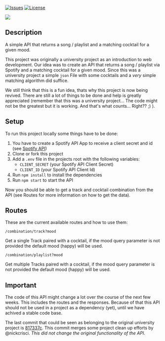 [![Issues](https://img.shields.io/github/issues/nickcrisci/beatdrinks.svg)](https://github.com/nickcrisci/beatdrinks/issues)
[![License](https://img.shields.io/github/license/nickcrisci/beatdrinks)](https://github.com/nickcrisci/beatdrinks/blob/main/LICENSE)

![](https://github.com/nickcrisci/BeatDrinks/wiki/images/beatdrinks_banner.png)

## Description
A simple API that returns a song / playlist and a matching cocktail for a given mood.

This project was originally a university project as an introduction to web development. Our idea was to create an API that returns a song / playlist via Spotify and a matching cocktail for a given mood. Since this was a university project a simple `json` File with some cocktails and a _very_ simple matching algorithm did suffice. 

We still think that this is a fun idea, thats why this project is now being revived. There are still a lot of things to be done and help is greatly appreciated (remember that this was a university project... The code might not be the greatest but it is working. And that's what counts... Right?? ;) ). 

## Setup
To run this project locally some things have to be done:
1. You have to create a Spotify API App to receive a client secret and id (see [Spotify API](https://developer.spotify.com/))
1. Clone or fork this project
1. Add a `.env` file in the projects root with the following variables:
    - `CLIENT_SECRET` (your Spotify API Client Secret)
    - `CLIENT_ID` (your Spotify API Client Id)
1. Run `npm install` to install the dependencies
1. Run `npm start` to start the API

Now you should be able to get a track and cocktail combination from the API (see Routes for more information on how to get the data).

## Routes
These are the current available routes and how to use them:

`/combination/track?mood`

 Get a single Track paired with a cocktail, if the mood query parameter is not provided the default mood (happy) will be used.


`/combination/playlist?mood`

 Get multiple Tracks paired with a cocktail, if the mood query parameter is not provided the default mood (happy) will be used.
 
 ## Important
 The code of this API might change a lot over the course of the next few weeks. This includes the routes and the responses. Because of that this API should not be used in a project as a dependency (yet), until we have achived a stable code base.
 
 The last commit that could be seen as belonging to the original university project is [817337c](https://github.com/nickcrisci/BeatDrinks/commit/817337c961100c65df589ad2eb88cc11a51ed362).
 This commit merges some project clean up efforts by @nickcrisci. _This did not change the original functionality of the API_.
